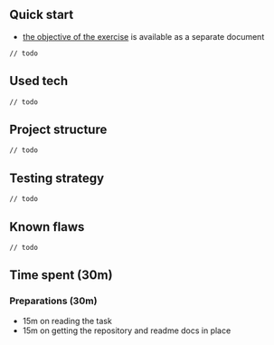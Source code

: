 ## Quick start

- [the objective of the exercise](./OBJECTIVE.md) is available as a separate document

`// todo`

## Used tech

`// todo`

## Project structure

`// todo`

## Testing strategy

`// todo`

## Known flaws

`// todo`

## Time spent (30m)

### Preparations (30m)

- 15m on reading the task
- 15m on getting the repository and readme docs in place
